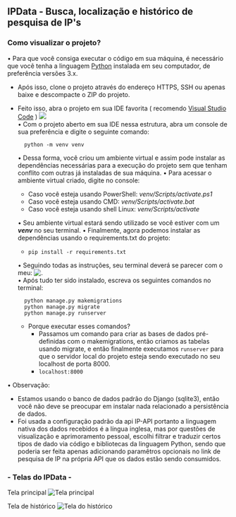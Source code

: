 ## IPData - Busca, localização e histórico de pesquisa de IP's


### Como visualizar o projeto?

• Para que você consiga executar o código em sua máquina, é necessário que você tenha a linguagem [Python](https://www.python.org/downloads/) instalada em seu computador, de preferência versões 3.x.
- Após isso, clone o projeto através do endereço HTTPS, SSH ou apenas baixe e descompacte o ZIP do projeto.
- Feito isso, abra o projeto em sua IDE favorita ( recomendo [Visual Studio Code](https://code.visualstudio.com/) )
 ![](https://i.ibb.co/zrrVy8P/estrutura.png)<br>
• Com o projeto aberto em sua IDE nessa estrutura, abra um console de sua preferência e digite o seguinte comando: 

		python -m venv venv

	• Dessa forma, você criou um ambiente virtual e assim pode instalar as dependências necessárias para a execução do projeto sem que tenham conflito com outras já instaladas de sua máquina.
	• Para acessar o ambiente virtual criado, digite no console: 
	 - Caso você esteja usando PowerShell: *venv/Scripts/activate.ps1* 
	 - Caso você esteja usando CMD: *venv/Scripts/activate.bat* 
	 - Caso você esteja usando shell Linux: *venv/Scripts/activate* 

   • Seu ambiente virtual estará sendo utilizado se você estiver com um ***venv*** no seu terminal.
   • Finalmente, agora podemos instalar as dependências usando o requirements.txt do projeto:
   
    - `pip install -r requirements.txt`
  
   • Seguindo todas as instruções, seu terminal deverá se parecer com o meu:
     ![.](https://i.ibb.co/nmQqfcQ/Captura-de-tela-2022-02-17-000105.png)<br>
• Após tudo ter sido instalado, escreva os seguintes comandos no terminal:
		
		python manage.py makemigrations
		python manage.py migrate 
		python manage.py runserver
		
	- Porque executar esses comandos?
	   - Passamos um comando para criar as bases de dados pré-definidas com o makemigrations, então criamos as tabelas usando migrate, e então finalmente executamos `runserver` para que o servidor local do projeto esteja sendo executado no seu localhost de porta 8000. 
	   - `localhost:8000`
	   
• Observação: 
   - Estamos usando o banco de dados padrão do Django (sqlite3), então você não deve se preocupar em instalar nada relacionado a persistência de dados.
   - Foi usada a configuração padrão da api IP-API portanto a linguagem nativa dos dados recebidos é a língua inglesa, mas por questões de visualização e aprimoramento pessoal, escolhi filtrar e traduzir certos tipos de dado via código e bibliotecas da linguagem Python, sendo que poderia ser feita apenas adicionando paramêtros opcionais no link de pesquisa de IP na própria API que os dados estão sendo consumidos.



###  - Telas do IPData - 

Tela principal
![Tela principal](https://i.ibb.co/SyQF0dk/index.png)

Tela de histórico
![Tela do histórico](https://i.ibb.co/0Y08v6x/log.png)
